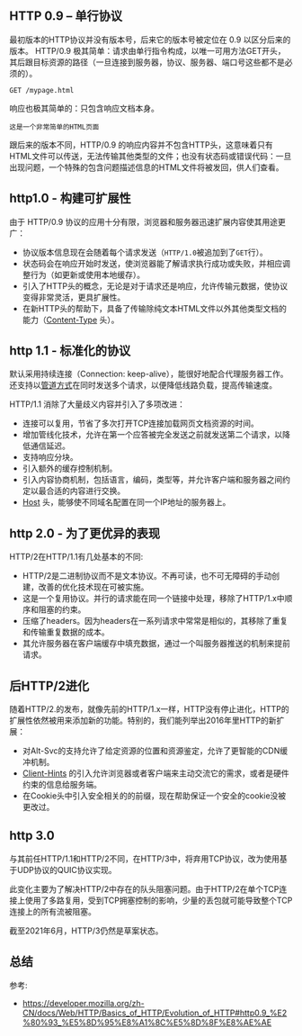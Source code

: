 
## HTTP 0.9 – 单行协议

最初版本的HTTP协议并没有版本号，后来它的版本号被定位在 0.9 以区分后来的版本。 HTTP/0.9 极其简单：请求由单行指令构成，以唯一可用方法GET开头，其后跟目标资源的路径（一旦连接到服务器，协议、服务器、端口号这些都不是必须的）。
```
GET /mypage.html
```

响应也极其简单的：只包含响应文档本身。

```
这是一个非常简单的HTML页面
```


跟后来的版本不同，HTTP/0.9 的响应内容并不包含HTTP头，这意味着只有HTML文件可以传送，无法传输其他类型的文件；也没有状态码或错误代码：一旦出现问题，一个特殊的包含问题描述信息的HTML文件将被发回，供人们查看。

## http1.0 - 构建可扩展性

由于 HTTP/0.9 协议的应用十分有限，浏览器和服务器迅速扩展内容使其用途更广：

*   协议版本信息现在会随着每个请求发送（`HTTP/1.0`被追加到了`GET`行）。
*   状态码会在响应开始时发送，使浏览器能了解请求执行成功或失败，并相应调整行为（如更新或使用本地缓存）。
*   引入了HTTP头的概念，无论是对于请求还是响应，允许传输元数据，使协议变得非常灵活，更具扩展性。
*   在新HTTP头的帮助下，具备了传输除纯文本HTML文件以外其他类型文档的能力（[Content-Type](https://developer.mozilla.org/zh-CN/docs/Web/HTTP/Headers/Content-Type) 头）。

## http 1.1 - 标准化的协议

默认采用持续连接（Connection: keep-alive），能很好地配合代理服务器工作。还支持以[管道方式](https://zh.wikipedia.org/wiki/HTTP%E7%AE%A1%E7%BA%BF%E5%8C%96 "HTTP管线化")在同时发送多个请求，以便降低线路负载，提高传输速度。

HTTP/1.1 消除了大量歧义内容并引入了多项改进：

*   连接可以复用，节省了多次打开TCP连接加载网页文档资源的时间。
*   增加管线化技术，允许在第一个应答被完全发送之前就发送第二个请求，以降低通信延迟。
*   支持响应分块。
*   引入额外的缓存控制机制。
*   引入内容协商机制，包括语言，编码，类型等，并允许客户端和服务器之间约定以最合适的内容进行交换。
*   [Host](https://developer.mozilla.org/zh-CN/docs/Web/HTTP/Headers/Host) 头，能够使不同域名配置在同一个IP地址的服务器上。

## http 2.0 - 为了更优异的表现

HTTP/2在HTTP/1.1有几处基本的不同:

*   HTTP/2是二进制协议而不是文本协议。不再可读，也不可无障碍的手动创建，改善的优化技术现在可被实施。
*   这是一个复用协议。并行的请求能在同一个链接中处理，移除了HTTP/1.x中顺序和阻塞的约束。
*   压缩了headers。因为headers在一系列请求中常常是相似的，其移除了重复和传输重复数据的成本。
*   其允许服务器在客户端缓存中填充数据，通过一个叫服务器推送的机制来提前请求。


##  后HTTP/2进化 

随着HTTP/2.的发布，就像先前的HTTP/1.x一样，HTTP没有停止进化，HTTP的扩展性依然被用来添加新的功能。特别的，我们能列举出2016年里HTTP的新扩展：

*   对Alt-Svc的支持允许了给定资源的位置和资源鉴定，允许了更智能的CDN缓冲机制。
*   [Client-Hints](https://developer.mozilla.org/zh-CN/docs/Web/HTTP/Headers/Client-Hints "This is a link to an unwritten page") 的引入允许浏览器或者客户端来主动交流它的需求，或者是硬件约束的信息给服务端。
*   在Cookie头中引入安全相关的的前缀，现在帮助保证一个安全的cookie没被更改过。

## http 3.0

与其前任HTTP/1.1和HTTP/2不同，在HTTP/3中，将弃用TCP协议，改为使用基于UDP协议的QUIC协议实现。

此变化主要为了解决HTTP/2中存在的队头阻塞问题。由于HTTP/2在单个TCP连接上使用了多路复用，受到TCP拥塞控制的影响，少量的丢包就可能导致整个TCP连接上的所有流被阻塞。

截至2021年6月，HTTP/3仍然是草案状态。

## 总结

参考:
- https://developer.mozilla.org/zh-CN/docs/Web/HTTP/Basics_of_HTTP/Evolution_of_HTTP#http0.9_%E2%80%93_%E5%8D%95%E8%A1%8C%E5%8D%8F%E8%AE%AE
